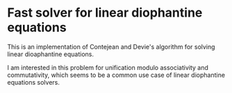 # Fast solver for linear diophantine equations

This is an implementation of Contejean and Devie's algorithm for solving linear
dioaphantine equations.

I am interested in this problem for unification modulo associativity and
commutativity, which seems to be a common use case of linear diophantine
equations solvers.
